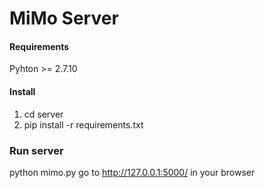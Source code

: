 
# MiMo Server

#### Requirements
Pyhton >= 2.7.10

#### Install
1. cd server
2. pip install -r requirements.txt

### Run server
python mimo.py
go to http://127.0.0.1:5000/ in your browser